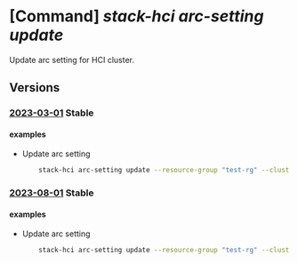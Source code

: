 # [Command] _stack-hci arc-setting update_

Update arc setting for HCI cluster.

## Versions

### [2023-03-01](/Resources/mgmt-plane/L3N1YnNjcmlwdGlvbnMve30vcmVzb3VyY2Vncm91cHMve30vcHJvdmlkZXJzL21pY3Jvc29mdC5henVyZXN0YWNraGNpL2NsdXN0ZXJzL3t9L2FyY3NldHRpbmdzL3t9/2023-03-01.xml) **Stable**

<!-- mgmt-plane /subscriptions/{}/resourcegroups/{}/providers/microsoft.azurestackhci/clusters/{}/arcsettings/{} 2023-03-01 -->

#### examples

- Update arc setting
    ```bash
        stack-hci arc-setting update --resource-group "test-rg" --cluster-name "myCluster" --name "default" --tags "{tag:tag}"
    ```

### [2023-08-01](/Resources/mgmt-plane/L3N1YnNjcmlwdGlvbnMve30vcmVzb3VyY2Vncm91cHMve30vcHJvdmlkZXJzL21pY3Jvc29mdC5henVyZXN0YWNraGNpL2NsdXN0ZXJzL3t9L2FyY3NldHRpbmdzL3t9/2023-08-01.xml) **Stable**

<!-- mgmt-plane /subscriptions/{}/resourcegroups/{}/providers/microsoft.azurestackhci/clusters/{}/arcsettings/{} 2023-08-01 -->

#### examples

- Update arc setting
    ```bash
        stack-hci arc-setting update --resource-group "test-rg" --cluster-name "myCluster" --name "default" --tags "{tag:tag}"
    ```
